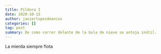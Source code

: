 ```yaml
---
title: Píldora I
date: 2020-10-15
author: javierlopezdeancos
categories: []
tag: post
summary: De como correr delante de la bola de nieve se antoja inútil.
---
```


<span class="hggsw-pill">La mierda siempre flota</span>
